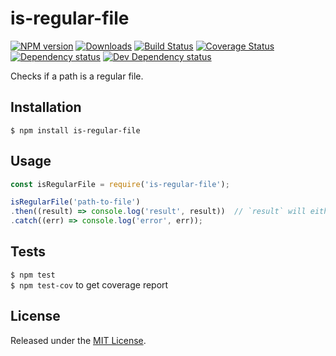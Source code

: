 # is-regular-file

[![NPM version][npm-image]][npm-url] [![Downloads][downloads-image]][npm-url] [![Build Status][travis-image]][travis-url] [![Coverage Status][coveralls-image]][coveralls-url] [![Dependency status][david-dm-image]][david-dm-url] [![Dev Dependency status][david-dm-dev-image]][david-dm-dev-url]

[npm-url]:https://npmjs.org/package/is-regular-file
[downloads-image]:http://img.shields.io/npm/dm/is-regular-file.svg
[npm-image]:http://img.shields.io/npm/v/is-regular-file.svg
[travis-url]:https://travis-ci.org/IndigoUnited/node-is-regular-file
[travis-image]:http://img.shields.io/travis/IndigoUnited/node-is-regular-file/master.svg
[coveralls-url]:https://coveralls.io/r/IndigoUnited/node-is-regular-file
[coveralls-image]:https://img.shields.io/coveralls/IndigoUnited/node-is-regular-file/master.svg
[david-dm-url]:https://david-dm.org/IndigoUnited/node-is-regular-file
[david-dm-image]:https://img.shields.io/david/IndigoUnited/node-is-regular-file.svg
[david-dm-dev-url]:https://david-dm.org/IndigoUnited/node-is-regular-file#info=devDependencies
[david-dm-dev-image]:https://img.shields.io/david/dev/IndigoUnited/node-is-regular-file.svg

Checks if a path is a regular file.


## Installation

`$ npm install is-regular-file`


## Usage

```js
const isRegularFile = require('is-regular-file');

isRegularFile('path-to-file')
.then((result) => console.log('result', result))  // `result` will either be false or a `stats` object
.catch((err) => console.log('error', err));
```


## Tests

`$ npm test`   
`$ npm test-cov` to get coverage report


## License

Released under the [MIT License](http://www.opensource.org/licenses/mit-license.php).
